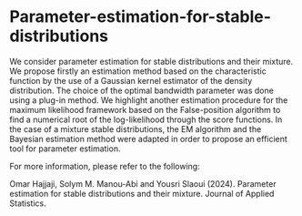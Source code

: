 # Parameter-estimation-for-stable-distributions
We consider parameter estimation for stable distributions and their mixture. We propose firstly an estimation method based on the characteristic function by the use of a Gaussian kernel estimator of the density distribution. The choice of the optimal bandwidth parameter was done using a plug-in method. We highlight another estimation procedure for the maximum likelihood framework based on the False-position algorithm to find a numerical root of the log-likelihood through the score functions. In the case of a mixture stable distributions, the EM algorithm and the Bayesian estimation method were adapted in order to propose an efficient tool for parameter estimation.  

For more information, please refer to the following:

   
Omar Hajjaji, Solym M. Manou-Abi and Yousri Slaoui (2024). Parameter estimation for stable distributions and their mixture. Journal of Applied Statistics.


